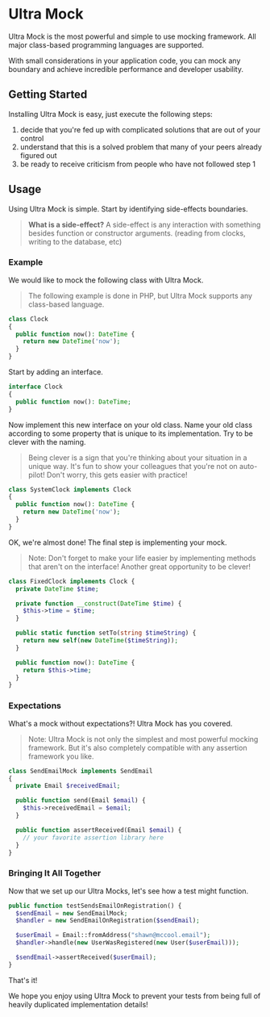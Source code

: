# Ultra Mock

Ultra Mock is the most powerful and simple to use mocking framework. All major class-based programming languages are supported.

With small considerations in your application code, you can mock any boundary and achieve incredible performance and developer usability.

## Getting Started

Installing Ultra Mock is easy, just execute the following steps:

1. decide that you're fed up with complicated solutions that are out of your control
2. understand that this is a solved problem that many of your peers already figured out
3. be ready to receive criticism from people who have not followed step 1

## Usage

Using Ultra Mock is simple. Start by identifying side-effects boundaries.

> **What is a side-effect?** A side-effect is any interaction with something besides function or constructor arguments. (reading from clocks, writing to the database, etc)

### Example

We would like to mock the following class with Ultra Mock.

> The following example is done in PHP, but Ultra Mock supports any class-based language.

```PHP
class Clock
{
  public function now(): DateTime {
    return new DateTime('now');
  }
}
```

Start by adding an interface.

```PHP
interface Clock
{
  public function now(): DateTime;
}

```

Now implement this new interface on your old class. Name your old class according to some property that is unique to its implementation. Try to be clever with the naming.

> Being clever is a sign that you're thinking about your situation in a unique way. It's fun to show your colleagues that you're not on auto-pilot! Don't worry, this gets easier with practice!

```PHP
class SystemClock implements Clock
{
  public function now(): DateTime {
    return new DateTime('now');
  }
}
```

OK, we're almost done! The final step is implementing your mock.

> Note: Don't forget to make your life easier by implementing methods that aren't on the interface! Another great opportunity to be clever!

```PHP
class FixedClock implements Clock {
  private DateTime $time;

  private function __construct(DateTime $time) {
    $this->time = $time;
  }

  public static function setTo(string $timeString) {
    return new self(new DateTime($timeString));
  }

  public function now(): DateTime {
    return $this->time;
  }
}
```

### Expectations

What's a mock without expectations?! Ultra Mock has you covered.

> Note: Ultra Mock is not only the simplest and most powerful mocking framework. But it's also completely compatible with any assertion framework you like.

```PHP
class SendEmailMock implements SendEmail
{
  private Email $receivedEmail;

  public function send(Email $email) {
    $this->receivedEmail = $email;
  }

  public function assertReceived(Email $email) {
    // your favorite assertion library here
  }
}
```

### Bringing It All Together

Now that we set up our Ultra Mocks, let's see how a test might function.

```PHP
public function testSendsEmailOnRegistration() {
  $sendEmail = new SendEmailMock;
  $handler = new SendEmailOnRegistration($sendEmail);

  $userEmail = Email::fromAddress("shawn@mccool.email");
  $handler->handle(new UserWasRegistered(new User($userEmail)));

  $sendEmail->assertReceived($userEmail);
}
```

That's it!

We hope you enjoy using Ultra Mock to prevent your tests from being full of heavily duplicated implementation details!
